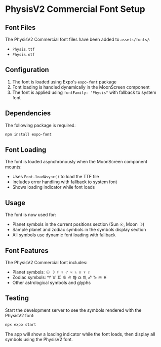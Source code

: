 # PhysisV2 Commercial Font Setup

## Font Files

The PhysisV2 Commercial font files have been added to `assets/fonts/`:

- `Physis.ttf`
- `Physis.otf`

## Configuration

1. The font is loaded using Expo's `expo-font` package
2. Font loading is handled dynamically in the MoonScreen component
3. The font is applied using `fontFamily: "Physis"` with fallback to system font

## Dependencies

The following package is required:

```bash
npm install expo-font
```

## Font Loading

The font is loaded asynchronously when the MoonScreen component mounts:

- Uses `Font.loadAsync()` to load the TTF file
- Includes error handling with fallback to system font
- Shows loading indicator while font loads

## Usage

The font is now used for:

- Planet symbols in the current positions section (Sun ☉, Moon ☽)
- Sample planet and zodiac symbols in the symbols display section
- All symbols use dynamic font loading with fallback

## Font Features

The PhysisV2 Commercial font includes:

- Planet symbols: ☉ ☽ ☿ ♀ ♂ ♃ ♄ ♅ ♆ ♇
- Zodiac symbols: ♈ ♉ ♊ ♋ ♌ ♍ ♎ ♏ ♐ ♑ ♒ ♓
- Other astrological symbols and glyphs

## Testing

Start the development server to see the symbols rendered with the PhysisV2 font:

```bash
npx expo start
```

The app will show a loading indicator while the font loads, then display all symbols using the PhysisV2 font.
